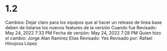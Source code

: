 # 1.2

Cambios: Dejar claro para los equipos que al hacer un release de linea base  deben de listarse los nuevos features de la versión
Cuando fue Revisado: May 24, 2022 7:33 PM
Fecha de  versión: May 24, 2022 7:28 PM
Quien hizo el cambio: Jorge Alan Ramírez Elías
Revisado: Yes
Revisado por: Rafael Hinojosa López
